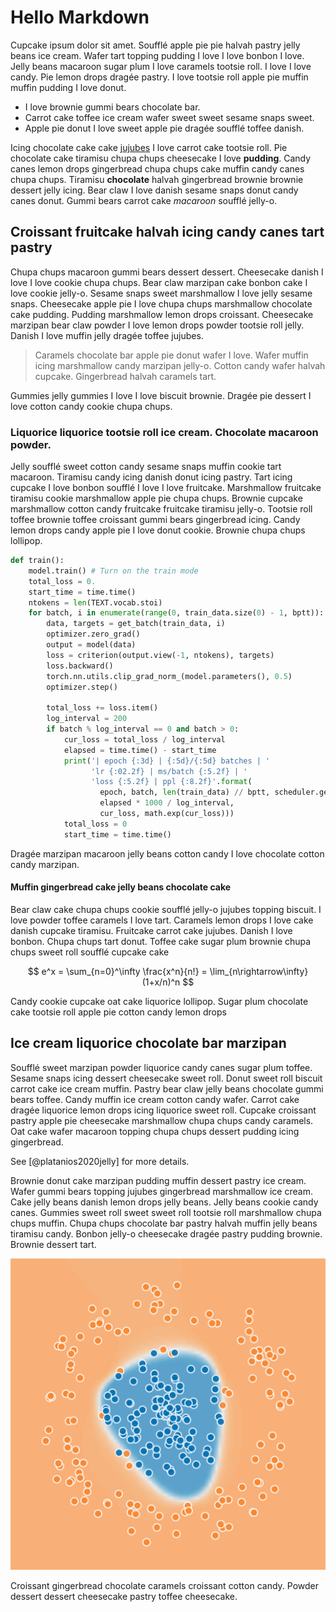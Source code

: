 # Hello Markdown

Cupcake ipsum dolor sit amet. Soufflé apple pie pie halvah pastry jelly beans ice cream. Wafer tart topping pudding I love I love bonbon I love. Jelly beans macaroon sugar plum I love caramels tootsie roll. I love I love candy. Pie lemon drops dragée pastry. I love tootsie roll apple pie muffin muffin pudding I love donut.

- I love brownie gummi bears chocolate bar. 
- Carrot cake toffee ice cream wafer sweet sweet sesame snaps sweet. 
- Apple pie donut I love sweet apple pie dragée soufflé toffee danish. 

Icing chocolate cake cake [jujubes](https://twitter.com/dennybritz) I love carrot cake tootsie roll. Pie chocolate cake tiramisu chupa chups cheesecake I love **pudding**. Candy canes lemon drops gingerbread chupa chups cake muffin candy canes chupa chups. Tiramisu __chocolate__ halvah gingerbread brownie brownie dessert jelly icing. Bear claw I love danish sesame snaps donut candy canes donut. Gummi bears carrot cake *macaroon* soufflé jelly-o. 

## Croissant fruitcake halvah icing candy canes tart pastry

Chupa chups macaroon gummi bears dessert dessert. Cheesecake danish I love I love cookie chupa chups. Bear claw marzipan cake bonbon cake I love cookie jelly-o. Sesame snaps sweet marshmallow I love jelly sesame snaps. Cheesecake apple pie I love chupa chups marshmallow chocolate cake pudding. Pudding marshmallow lemon drops croissant. Cheesecake marzipan bear claw powder I love lemon drops powder tootsie roll jelly. Danish I love muffin jelly dragée toffee jujubes.

> Caramels chocolate bar apple pie donut wafer I love. 
> Wafer muffin icing marshmallow candy marzipan jelly-o.
> Cotton candy wafer halvah cupcake. Gingerbread halvah caramels tart.

Gummies jelly gummies I love I love biscuit brownie. Dragée pie dessert I love cotton candy cookie chupa chups. 

### Liquorice liquorice tootsie roll ice cream. Chocolate macaroon powder.

Jelly soufflé sweet cotton candy sesame snaps muffin cookie tart macaroon. Tiramisu candy icing danish donut icing pastry. Tart icing cupcake I love bonbon soufflé I love I love fruitcake. Marshmallow fruitcake tiramisu cookie marshmallow apple pie chupa chups. Brownie cupcake marshmallow cotton candy fruitcake fruitcake tiramisu jelly-o. Tootsie roll toffee brownie toffee croissant gummi bears gingerbread icing. Candy lemon drops candy apple pie I love donut cookie. Brownie chupa chups lollipop.

```python
def train():
    model.train() # Turn on the train mode
    total_loss = 0.
    start_time = time.time()
    ntokens = len(TEXT.vocab.stoi)
    for batch, i in enumerate(range(0, train_data.size(0) - 1, bptt)):
        data, targets = get_batch(train_data, i)
        optimizer.zero_grad()
        output = model(data)
        loss = criterion(output.view(-1, ntokens), targets)
        loss.backward()
        torch.nn.utils.clip_grad_norm_(model.parameters(), 0.5)
        optimizer.step()

        total_loss += loss.item()
        log_interval = 200
        if batch % log_interval == 0 and batch > 0:
            cur_loss = total_loss / log_interval
            elapsed = time.time() - start_time
            print('| epoch {:3d} | {:5d}/{:5d} batches | '
                  'lr {:02.2f} | ms/batch {:5.2f} | '
                  'loss {:5.2f} | ppl {:8.2f}'.format(
                    epoch, batch, len(train_data) // bptt, scheduler.get_lr()[0],
                    elapsed * 1000 / log_interval,
                    cur_loss, math.exp(cur_loss)))
            total_loss = 0
            start_time = time.time()
```

Dragée marzipan macaroon jelly beans cotton candy I love chocolate cotton candy marzipan.

#### Muffin gingerbread cake jelly beans chocolate cake

Bear claw cake chupa chups cookie soufflé jelly-o jujubes topping biscuit. I love powder toffee caramels I love tart. Caramels lemon drops I love cake danish cupcake tiramisu. Fruitcake carrot cake jujubes. Danish I love bonbon. Chupa chups tart donut. Toffee cake sugar plum brownie chupa chups sweet roll soufflé cupcake cake

$$
e^x = \sum_{n=0}^\infty \frac{x^n}{n!} = \lim_{n\rightarrow\infty} (1+x/n)^n
$$

Candy cookie cupcake oat cake liquorice lollipop. Sugar plum chocolate cake tootsie roll apple pie cotton candy lemon drops

## Ice cream liquorice chocolate bar marzipan 

Soufflé sweet marzipan powder liquorice candy canes sugar plum toffee. Sesame snaps icing dessert cheesecake sweet roll. Donut sweet roll biscuit carrot cake ice cream muffin. Pastry bear claw jelly beans chocolate gummi bears toffee. Candy muffin ice cream cotton candy wafer. Carrot cake dragée liquorice lemon drops icing liquorice sweet roll. Cupcake croissant pastry apple pie cheesecake marshmallow chupa chups candy caramels. Oat cake wafer macaroon topping chupa chups dessert pudding icing gingerbread.

See [@platanios2020jelly] for more details.

Brownie donut cake marzipan pudding muffin dessert pastry ice cream. Wafer gummi bears topping jujubes gingerbread marshmallow ice cream. Cake jelly beans danish lemon drops jelly beans. Jelly beans cookie candy canes. Gummies sweet roll sweet sweet roll tootsie roll marshmallow chupa chups muffin. Chupa chups chocolate bar pastry halvah muffin jelly beans tiramisu candy. Bonbon jelly-o cheesecake dragée pastry pudding brownie. Brownie dessert tart.

![This is an image](assets/hello-md.png)

Croissant gingerbread chocolate caramels croissant cotton candy. Powder dessert dessert cheesecake pastry toffee cheesecake.